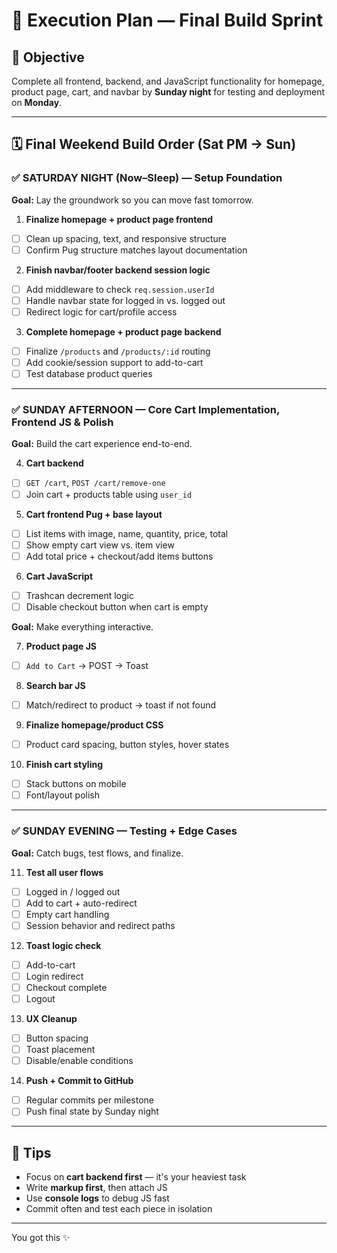 # 💪 Execution Plan — Final Build Sprint

## 🌟 Objective

Complete all frontend, backend, and JavaScript functionality for homepage, product page, cart, and navbar by **Sunday night** for testing and deployment on **Monday**.

---

## 🗓️ Final Weekend Build Order (Sat PM → Sun)

### ✅ **SATURDAY NIGHT (Now–Sleep) — Setup Foundation**

**Goal:** Lay the groundwork so you can move fast tomorrow.

1. **Finalize homepage + product page frontend**

- [ ] Clean up spacing, text, and responsive structure
- [ ] Confirm Pug structure matches layout documentation

2. **Finish navbar/footer backend session logic**

- [ ] Add middleware to check `req.session.userId`
- [ ] Handle navbar state for logged in vs. logged out
- [ ] Redirect logic for cart/profile access

3. **Complete homepage + product page backend**

- [ ] Finalize `/products` and `/products/:id` routing
- [ ] Add cookie/session support to add-to-cart
- [ ] Test database product queries

---

### ✅ **SUNDAY AFTERNOON — Core Cart Implementation, Frontend JS & Polish**

**Goal:** Build the cart experience end-to-end.

4. **Cart backend**

- [ ] `GET /cart`, `POST /cart/remove-one`
- [ ] Join cart + products table using `user_id`

5. **Cart frontend Pug + base layout**

- [ ] List items with image, name, quantity, price, total
- [ ] Show empty cart view vs. item view
- [ ] Add total price + checkout/add items buttons

6. **Cart JavaScript**

- [ ] Trashcan decrement logic
- [ ] Disable checkout button when cart is empty

**Goal:** Make everything interactive.

7. **Product page JS**

- [ ] `Add to Cart` → POST → Toast

8. **Search bar JS**

- [ ] Match/redirect to product → toast if not found

9. **Finalize homepage/product CSS**

- [ ] Product card spacing, button styles, hover states

10. **Finish cart styling**

- [ ] Stack buttons on mobile
- [ ] Font/layout polish

---

### ✅ **SUNDAY EVENING — Testing + Edge Cases**

**Goal:** Catch bugs, test flows, and finalize.

11. **Test all user flows**

- [ ] Logged in / logged out
- [ ] Add to cart + auto-redirect
- [ ] Empty cart handling
- [ ] Session behavior and redirect paths

12. **Toast logic check**

- [ ] Add-to-cart
- [ ] Login redirect
- [ ] Checkout complete
- [ ] Logout

13. **UX Cleanup**

- [ ] Button spacing
- [ ] Toast placement
- [ ] Disable/enable conditions

14. **Push + Commit to GitHub**

- [ ] Regular commits per milestone
- [ ] Push final state by Sunday night

---

## 🔄 Tips

* Focus on **cart backend first** — it's your heaviest task
* Write **markup first**, then attach JS
* Use **console logs** to debug JS fast
* Commit often and test each piece in isolation

---

You got this ✨